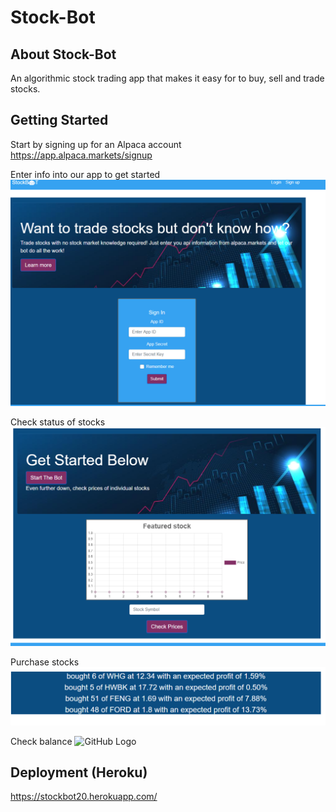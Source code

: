# Stock-Bot

## About Stock-Bot

An algorithmic stock trading app that makes it easy for to buy, sell and trade stocks.

## Getting Started

Start by signing up for an Alpaca account https://app.alpaca.markets/signup

Enter info into our app to get started
![GitHub Logo](/client/public/images/login.png)

Check status of stocks
![GitHub Logo](/client/public/images/portfolio.png)

Purchase stocks
![GitHub Logo](/client/public/images/purchased.png)

Check balance
![GitHub Logo](/client/public/images/balance-check.png)


## Deployment (Heroku)

https://stockbot20.herokuapp.com/
